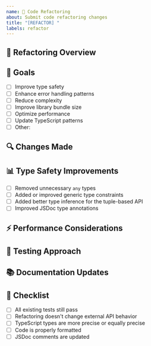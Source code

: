 ```yaml
---
name: 🧹 Code Refactoring
about: Submit code refactoring changes
title: "[REFACTOR] "
labels: refactor
---
```


## 🧹 Refactoring Overview

<!-- Describe the refactoring you've performed -->

## 🎯 Goals

<!-- What were the goals of this refactoring? -->

- [ ] Improve type safety
- [ ] Enhance error handling patterns
- [ ] Reduce complexity
- [ ] Improve library bundle size
- [ ] Optimize performance
- [ ] Update TypeScript patterns
- [ ] Other:

## 🔍 Changes Made

<!-- Outline the key changes you've made -->

## 📊 Type Safety Improvements

<!-- Describe how this refactoring enhances type safety -->

- [ ] Removed unnecessary `any` types
- [ ] Added or improved generic type constraints
- [ ] Added better type inference for the tuple-based API
- [ ] Improved JSDoc type annotations

## ⚡ Performance Considerations

<!-- If applicable, describe any performance improvements -->

## 🧪 Testing Approach

<!-- How did you ensure the refactoring didn't break existing functionality? -->

## 📚 Documentation Updates

<!-- Were any documentation updates needed as a result of this refactoring? -->

## 📝 Checklist

- [ ] All existing tests still pass
- [ ] Refactoring doesn't change external API behavior
- [ ] TypeScript types are more precise or equally precise
- [ ] Code is properly formatted
- [ ] JSDoc comments are updated
